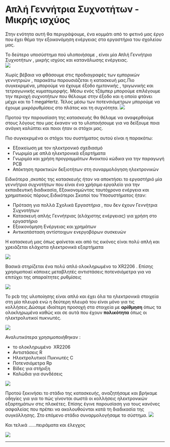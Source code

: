 
# Απλή Γεννήτρια Συχνοτήτων - Μικρής ισχύος


Στην ενότητα αυτή θα περιγράψουμε, ένα κομμάτι από το φετινό μας έργο που έχει θέμα την εξοικονόμηση ενέργειας στα εργαστήρια του σχολείου μας. 


Το δεύτερο υποσύστημα  πού υλοποιήσαμε , είναι μία Απλή Γεννήτρια Συχνοτήτων , μικρής ισχύος και κατανάλωσης ενέργειας.  
![](02-function_generator/01-ΤΕΛΙΚΟ-Function_Generator.png)

Χωρίς βέβαια να φθάσουμε στις προδιαγραφές των εμπορικών γεννητριών , παρακάτω παρουσιάζεται η κατασκευή μας.Πιο συγκεκριμένα, μπορούμε να έχουμε έξοδο ημιτονικής , τριγωνικής και τετραγωνικής κυματομορφής. Μέσω ενός τζάμπερ μπορούμε επιλέγουμε την περιοχή συχνοτήτων που θέλουμε στην έξοδο και η οποία φτάνει μέχρι και το 1 megaHertz. Τέλος μέσω των ποτενσιόμετρων  μπορούμε να έχουμε μικρόρυθμίσεις στο πλάτος και τη συχνότητα.
![](02-function_generator/02-ΡΥΘΜΙΣΕΙΣ.jpg)

 Προτού την παρουσίαση της κατασκευής θα θέλαμε να αναφερθούμε στους λόγους που μας έκαναν να το υλοποιήσουμε για να δείξουμε ποια ανάγκη καλύπτει και ποιοι ήταν οι στόχοι μας.

Πιο συγκεκριμένα οι στόχοι του συστήματος αυτού είναι η παρακάτω:

* Εξοικείωση με τον ηλεκτρονικό σχεδιασμό
* Γνωριμία με απλά ηλεκτρονικά εξαρτήματα
* Γνωριμία και χρήση προγραμμάτων Ανοικτού κώδικα για την παραγωγή PCB
* Απόκτηση πρακτικών δεξιοτήτων στη συναρμολόγηση ηλεκτρονικών

Ειδικότερα ,σκοπός της κατασκευής ήταν να αποκτήσει το εργαστήριό μία γεννήτρια συχνοτήτων που είναι ένα χρήσιμο εργαλείο για την εκπαιδευτική διαδικασία, Εξοικονομώντας ταυτόχρονα ενέργεια και χρηματικούς πόρους.Ειδικότεροι Σκοποί του Υποσυστήματος ήταν:
* Πρόταση για πολλά Σχολικά Εργαστήρια , που δεν έχουν Γεννήτρια Συχνοτήτων
* Κατασκευή απλής Γεννήτριας (ελάχιστης ενέργειας) για χρήση στο εργαστήριο
* Εξοικονόμηση Ενέργειας και χρημάτων
* Αντικατάσταση αντίστοιχων ενεργοβόρων συσκευών

	
Η κατασκευή μας όπως φαίνεται και από τις εικόνες είναι πολύ απλή και χρειάζεται ελάχιστα ηλεκτρονικά εξαρτήματα


![](02-function_generator/03-ΕΞΑΡΤΗΜΑΤΑ.jpg)

Βασικά στηρίζεται  ένα πολύ απλό ολοκληρωμένο το XR2206 . Επίσης χρησιμοποιεί κάποιες μεταβλητές αντιστάσεις ποτενσιόμετρα για να επιτύχει της απαραίτητες ρυθμίσεις

![](02-function_generator/04-ΣΧΗΜΑΤΙΚΟ.jpg)

Το pcb της υλοποίησης είναι απλό και έχει όλα τα ηλεκτρονικά στοιχεία στη μία πλευρά ενώ η δεύτερη πλευρά του είναι μόνο για τις κολλήσεις.Δώσαμε ιδιαίτερη προσοχή στα στοιχεία με **αρίθμηση** όπως τα ολοκληρωμένα  καθώς και σε αυτά που έχουν **πολικότητα** όπως οι ηλεκτρολυτικοί πυκνωτές.

![](02-function_generator/05-PCB%20Function_Generator.jpg)



Αναλυτικότερα χρησιμοποιήθηκαν :

- το ολοκληρωμένο  XR2206 
- Αντιστάσεις  R
- Ηλεκτρολυτικοί Πυκνωτές C
- Ποτενσιόμετρα Rp
- Βίδες για  στήριξη
- Καλώδια για συνδέσεις

![](02-function_generator/06-ΛΙΣΤΑ_ΥΛΙΚΩΝ.png)

Προτού ξεκινήσει το στάδιο της κατασκευής,  αναζητήσαμε και βρήκαμε οδηγίες για  για το πώς γίνονται σωστά οι κολλήσεις ηλεκτρονικών εξαρτημάτων στις πλακέτες. Επίσης έγινε παρουσίαση για τους κανόνες ασφαλείας που πρέπει να ακολουθούνται κατά τη διαδικασία της συγκόλλησης.
Στο επόμενο στάδιο συναρμολογήσαμε  το σύστημα.
![](02-function_generator/07-ΣΥΝΑΡΜΟΛΟΓΗΣΗ.png)


Και τελικά ......πειράματα και έλεγχος

![](02-function_generator/08-ΕΛΕΓΧΟΣ-Function%20Generator.jpg)

---





